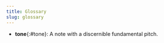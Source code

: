 ```yaml
---
title: Glossary
slug: glossary
---
```


- **tone**{:#tone}: A note with a discernible fundamental pitch. 



